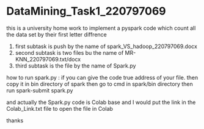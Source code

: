 # DataMining_Task1_220797069

this  is a university home work to implement a pyspark code which count all the data set by their first letter diffrence
1. first subtask is push by the name of spark_VS_hadoop_220797069.docx
2. second subtask is two files bu the name of MR-KNN_220797069.txt/docx
3. third subtask is the file by the name of Spark.py

how to run spark.py : if you can give the code true address of your file. then copy it in bin directory of spark then go to cmd in spark/bin directory then run spark-submit spark.py

and actually the Spark.py code is Colab base and I would put the link in the Colab_Link.txt file to open the file in Colab

thanks

